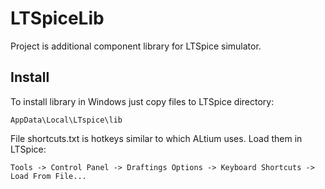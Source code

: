 # LTSpiceLib

Project is additional component library for LTSpice simulator. 

## Install
To install library in Windows just copy files to LTSpice directory:
```
AppData\Local\LTspice\lib
```
File shortcuts.txt is hotkeys similar to which ALtium uses. Load them in LTSpice:
```
Tools -> Control Panel -> Draftings Options -> Keyboard Shortcuts -> Load From File...
```